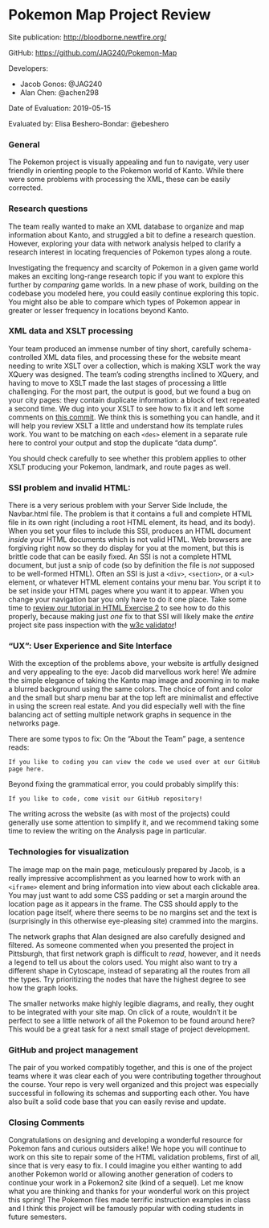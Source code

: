 # Pokemon Map Project Review

Site publication: <http://bloodborne.newtfire.org/>

GitHub: <https://github.com/JAG240/Pokemon-Map>

Developers: 
* Jacob Gonos: @JAG240
* Alan Chen: @achen298

Date of Evaluation: 2019-05-15

Evaluated by: Elisa Beshero-Bondar: @ebeshero

### General  
The Pokemon project is visually appealing and fun to navigate, very user friendly in orienting people to the Pokemon world of Kanto. While there were some problems with processing the XML, these can be easily corrected. 

### Research questions
The team really wanted to make an XML database to organize and map information about Kanto, and struggled a bit to define a research question. However, exploring your data with network analysis helped to clarify a research interest in locating frequencies of Pokemon types along a route. 

Investigating the frequency and scarcity of Pokemon in a given game world makes an exciting long-range research topic if you want to explore this further by *comparing* game worlds. In a new phase of work, building on the codebase you modeled here, you could easily continue exploring this topic. You might also be able to compare which types of Pokemon appear in greater or lesser frequency in locations beyond Kanto. 

### XML data and XSLT processing
Your team produced an immense number of tiny short, carefully schema-controlled XML data files, and processing these for the website meant needing to write XSLT over a collection, which is making XSLT work the way XQuery was designed. The team’s coding strengths inclined to XQuery, and having to move to XSLT made the last stages of processing a little challenging. For the most part, the output is good, but we found a bug on your city pages: they contain duplicate information: a block of text repeated a second time. We dug into your XSLT to see how to fix it and left some comments on [this commit](https://github.com/JAG240/Pokemon-Map/commit/cb25de18d0e84a9740e2ccdc31d07d95e99bb3e4). We think this is something you can handle, and it will help you review XSLT a little and understand how its template rules work. You want to be matching on each `<des>` element in a separate rule here to control your output and stop the duplicate “data dump”.

You should check carefully to see whether this problem applies to other XSLT producing your Pokemon, landmark, and route pages as well. 

### SSI problem and invalid HTML:
There is a very serious problem with your Server Side Include, the Navbar.html file. The problem is that it contains a full and complete HTML file in its own right (including a root HTML element, its head, and its body). When you set your files to include this SSI, produces an HTML document *inside* your HTML documents which is not valid HTML. Web browsers are forgiving right now so they do display for you at the moment, but this is brittle code that can be easily fixed. An SSI is not a complete HTML document, but just a snip of code (so by definition the file is *not* supposed to be well-formed HTML). Often an SSI is just a `<div>`, `<section>`, or a `<ul>` element, or whatever HTML element contains your menu bar. You script it to be set inside your HTML pages where you want it to appear. When you change your navigation bar you only have to do it one place. Take some time to [review our tutorial in HTML Exercise 2](https://dh.newtfire.org/HTMLExercise2.html) to see how to do this properly, because making just *one* fix to that SSI will likely make the *entire* project site pass inspection with the [w3c validator](https://validator.w3.org/)! 

### “UX”: User Experience and Site Interface
With the exception of the problems above, your website is artfully designed and very appealing to the eye: Jacob did marvellous work here! We admire the simple elegance of taking the Kanto map image and zooming in to make a blurred background using the same colors. The choice of font and color and the small but sharp menu bar at the top left are minimalist and effective in using the screen real estate. And you did especially well with the fine balancing act of setting multiple network graphs in sequence in the networks page.  

There are some typos to fix: On the “About the Team” page, a sentence reads:
```
If you like to coding you can view the code we used over at our GitHub page here.
```
Beyond fixing the grammatical error, you could probably simplify this: 
```
If you like to code, come visit our GitHub repository!
```
The writing across the website (as with most of the projects) could generally use some attention to simplify it, and we recommend taking some time to review the writing on the Analysis page in particular. 

### Technologies for visualization 
The image map on the main page, meticulously prepared by Jacob, is a really impressive accomplishment as you learned how to work with an `<iframe>` element and bring information into view about each clickable area. You may just want to add some CSS padding or set a margin around the location page as it appears in the frame. The CSS should apply to the location page itself, where there seems to be no margins set and the text is (surprisingly in this otherwise eye-pleasing site) crammed into the margins.  

The network graphs that Alan designed are also carefully designed and filtered. As someone commented when you presented the project in Pittsburgh, that first network graph is difficult to *read*, however, and it needs a legend to tell us about the colors used. You might also want to try a different shape in Cytoscape, instead of separating all the routes from all the types.  Try prioritizing the nodes that have the highest degree to see how the graph looks. 

The smaller networks make highly legible diagrams, and really, they ought to be integrated with your site map. On click of a route, wouldn’t it be perfect to see a little network of all the Pokemon to be found around here? This would be a great task for a next small stage of project development. 


### GitHub and project management
The pair of you worked compatibly together, and this is one of the project teams where it was clear each of you were contributing together throughout the course. Your repo is very well organized and this project was especially successful in following its schemas and supporting each other. You have also built a solid code base that you can easily revise and update. 

### Closing Comments
Congratulations on designing and developing a wonderful resource for Pokemon fans and curious outsiders alike! We hope you will continue to work on this site to repair some of the HTML validation problems, first of all, since that is very easy to fix. I could imagine you either wanting to add another Pokemon world or allowing another generation of coders to continue your work in a Pokemon2 site (kind of a sequel). Let me know what you are thinking and thanks for your wonderful work on this project this spring! The Pokemon files made terrific instruction examples in class and I think this project will be famously popular with coding students in future semesters. 
